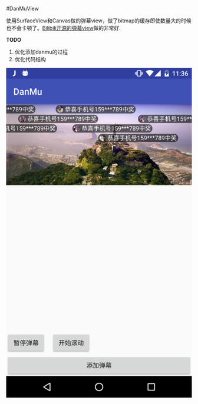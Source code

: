 #DanMuView

使用SurfaceView和Canvas做的弹幕view，做了bitmap的缓存即使数量大的时候也不会卡顿了。[Bilibili开源的弹幕view](https://github.com/Bilibili/DanmakuFlameMaster)做的非常好.

**TODO**

1. 优化添加danmu的过程
2. 优化代码结构

![](./2.png)
